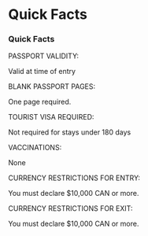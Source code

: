# Quick Facts

### Quick Facts

PASSPORT VALIDITY:

Valid at time of entry

BLANK PASSPORT PAGES:

One page required.

TOURIST VISA REQUIRED:

Not required for stays under 180 days

VACCINATIONS:

None

CURRENCY RESTRICTIONS FOR ENTRY:

You must declare $10,000 CAN or more.

CURRENCY RESTRICTIONS FOR EXIT:

You must declare $10,000 CAN or more.